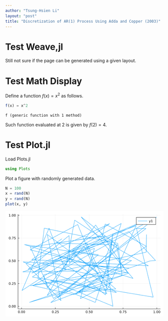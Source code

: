 ```yaml
---
author: "Tsung-Hsien Li"
layout: "post"
title: "Discretization of AR(1) Process Using Adda and Copper (2003)"
---
```



# Test Weave,jl

Still not sure if the page can be generated using a given layout.

# Test Math Display

Define a function $f(x) = x^2$ as follows.

```julia
f(x) = x^2
```

```
f (generic function with 1 method)
```





Such function evaluated at 2 is given by $f(2) = 4$.

# Test Plot.jl

Load Plots.jl

```julia
using Plots
```




Plot a figure with randomly generated data.

```julia
N = 100
x = rand(N)
y = rand(N)
plot(x, y)
```

![](figures/2021-08-04-discretization-of-AR(1)-process-using-Adda-and-Cooper-(2003)_3_1.png)
